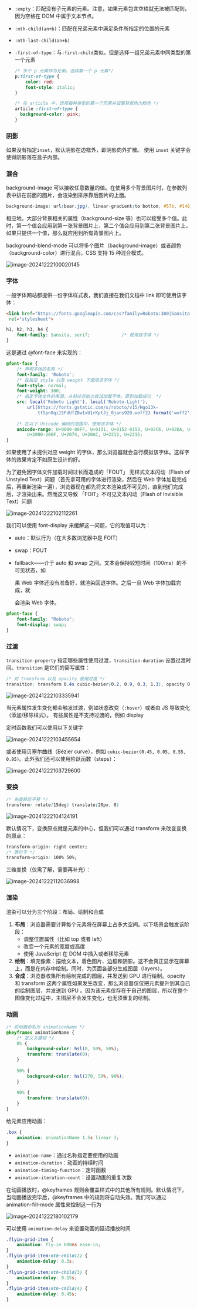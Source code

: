 

- `:empty`：匹配没有子元素的元素。注意，如果元素包含空格就无法被匹配到，因为空格在 DOM 中属于文本节点。

- `:nth-child(an+b)`：匹配在兄弟元素中满足条件所指定的位置的元素

- `:nth-last-child(an+b)`

- `:first-of-type`：与`:first-child`类似，但是选择一组兄弟元素中同类型的第一个元素

  ~~~css
  /* 多个 p 元素作为兄弟，选择第一个 p 元素*/
  p:first-of-type {
      color: red;
      font-style: italic;
  }
  
  /* 在 article 中，选择每种类型的第一个元素并设置背景色为粉色 */
  article :first-of-type {
  	background-color: pink;
  }
  ~~~

  

### 阴影

如果没有指定`inset`，默认阴影在边框外，即阴影向外扩散。 使用 `inset` 关键字会使得阴影落在盒子内部。

### 混合

background-image 可以接收任意数量的值。在使用多个背景图片时，在参数列表中排在前面的图片，会渲染到排序靠后图片的上面。

~~~css
background-image: url(bear.jpg), linear-gradient(to bottom, #57b, #148);
~~~

相应地，大部分背景相关的属性（background-size 等）也可以接受多个值。此时，第一个值会应用到第一张背景图片上，第二个值会应用到第二张背景图片上。如果只提供一个值，那么就应用到所有背景图片上。

background-blend-mode 可以将多个图片（background-image）或者颜色（background-color）进行混合。CSS 支持 15 种混合模式。

![image-20241222100020145](./assets/image-20241222100020145.png)



### 字体

一般字体网站都提供一份字体样式表，我们直接在我们文档中 link 即可使用该字体：

~~~html
<link href="https://fonts.googleapis.com/css?family=Roboto:300|Sansita:800"
 rel="stylesheet">
~~~

~~~css
h1, h2, h3, h4 {
	font-family: Sansita, serif;			/* 使用该字体 */
}
~~~

这是通过 @font-face 来实现的：

~~~css
@font-face {
    /* 声明字体的名称 */
    font-family: 'Roboto';
    /* 在指定 style 以及 weight 下使用该字体 */
    font-style: normal;
    font-weight: 300;
    /* 指定字体文件的来源，从前往后依次尝试加载字体，直到加载成功  */
    src: local('Roboto Light'), local('Roboto-Light'),
        url(https://fonts.gstatic.com/s/roboto/v15/Hgo13k- 
            tfSpn0qi1SFdUfZBw1xU1rKptJj_0jans920.woff2) format('woff2');
    
    /* 在以下 Unicode 编码的范围中，使用该字体 */
    unicode-range: U+0000-00FF, U+0131, U+0152-0153, U+02C6, U+02DA, U+02DC,
        U+2000-206F, U+2074, U+20AC, U+2212, U+2215;
}
~~~

如果使用了未提供对应 weight 的字体，那么浏览器就会自行模拟该字体。这样字体的效果肯定不如原生设计的好。



为了避免因字体文件加载时间过长而造成的「FOUT」 无样式文本闪动（Flash of Unstyled Text）问题（首先拿可用的字体进行渲染，然后在 Web 字体加载完成后，再重新渲染一遍），浏览器现在都先将文本渲染成不可见的，直到他们完成后，才渲染出来。然而这又导致 「FOIT」不可见文本闪动（Flash of Invisible Text）问题

![image-20241222102112261](./assets/image-20241222102112261.png)

我们可以使用 font-display 来缓解这一问题，它的取值可以为：

- auto：默认行为（在大多数浏览器中是 FOIT）

- swap：FOUT

- fallback——介于 auto 和 swap 之间。文本会保持较短时间（100ms）的不可见状态，如

  果 Web 字体还没有准备好，就渲染回退字体。之后一旦 Web 字体加载完成，就

  会渲染 Web 字体。

~~~css
@font-face {
    font-family: "Roboto";
    font-display: swap;
}
~~~

### 过渡

`transition-property` 指定哪些属性使用过渡，`transition-duration` 设置过渡时间。`transition` 是它们的简写属性：

~~~css
/* 对 transform 以及 opacity 使用过渡 */
transition: transform 0.4s cubic-bezier(0.2, 0.9, 0.3, 1.3), opacity 0.4s linear;
~~~

![image-20241222103335941](./assets/image-20241222103335941.png)



当元素属性发生变化都会触发过渡，例如状态改变（`:hover`）或者由 JS 导致变化（添加/移除样式）。 有些属性是不支持过渡的，例如 display



定时函数我们可以使用以下关键字

![image-20241222103455654](./assets/image-20241222103455654.png)

或者使用贝塞尔曲线（Bézier curve），例如 `cubic-bezier(0.45, 0.05, 0.55, 0.95)`。此外我们还可以使用阶跃函数（steps）：

![image-20241222103729600](./assets/image-20241222103729600.png)

### 变换

~~~css
/* 先旋转后平移 */
transform: rotate(15deg) translate(20px, 0)
~~~

![image-20241222104124191](./assets/image-20241222104124191.png)

默认情况下，变换原点就是元素的中心，但我们可以通过 transform 来改变变换的原点：

~~~css
transform-origin: right center;
/* 等价于 */
transform-origin: 100% 50%;   
~~~



三维变换（仅需了解，需要再补充）：

![image-20241222112036998](./assets/image-20241222112036998.png)

### 渲染

渲染可以分为三个阶段：布局、绘制和合成

1. **布局**：浏览器需要计算每个元素将在屏幕上占多大空间。以下场景会触发该阶段：
   - 调整位置属性（比如 top 或者 left）
   - 改变一个元素的宽度或高度
   - 使用 JavaScript 在 DOM 中插入或者移除元素
2. **绘制**：填充像素：描绘文本，着色图片、边框和阴影。这不会真正显示在屏幕上，而是在内存中绘制。同时，为页面各部分生成图层（layers）。
3. **合成**：浏览器收集所有绘制完成的图层，并发送到 GPU 进行绘制。opacity 和 transform 这两个属性如果发生改变，那么浏览器仅仅把元素提升到其自己的绘制图层，并发送到 GPU 。因为该元素仅存在于自己的图层，所以在整个图像变化过程中，主图层不会发生变化，也无须重复的绘制。

### 动画

~~~css
/* 将动画命名为 animationName */
@keyframes animationName {
    /* 定义关键帧 */
    0% {
        background-color: hsl(0, 50%, 50%);
        transform: translate(0);
    }
    
    50% {
        background-color: hsl(270, 50%, 90%);
    }
    
    90% {
        transform: translate(0); 
    }
}
~~~

给元素应用动画：

~~~css
.box {
    animation: animationName 1.5s linear 3;
}
~~~

- `animation-name`：通过名称指定要使用的动画
- `animation-duration`：动画的持续时间
- `animation-timing-function`：定时函数
- `animation-iteration-count`：设置动画的重复次数

在动画播放时，@keyframes 规则会覆盖样式中的其他所有规则。默认情况下，当动画播放完毕后，@keyframes 中的规则将自动失效。我们可以通过 animation-fill-mode 属性来控制这一行为

![image-20241222180102179](./assets/image-20241222180102179.png)



可以使用 `animation-delay` 来设置动画的延迟播放时间

~~~css
.flyin-grid-item {
 	animation: fly-in 600ms ease-in;
} 
.flyin-grid-item:nth-child(2) {
 	animation-delay: 0.3s;
}
.flyin-grid-item:nth-child(3) {
	animation-delay: 0.15s;
}
.flyin-grid-item:nth-child(4) {
 	animation-delay: 0.45s;
}
~~~



